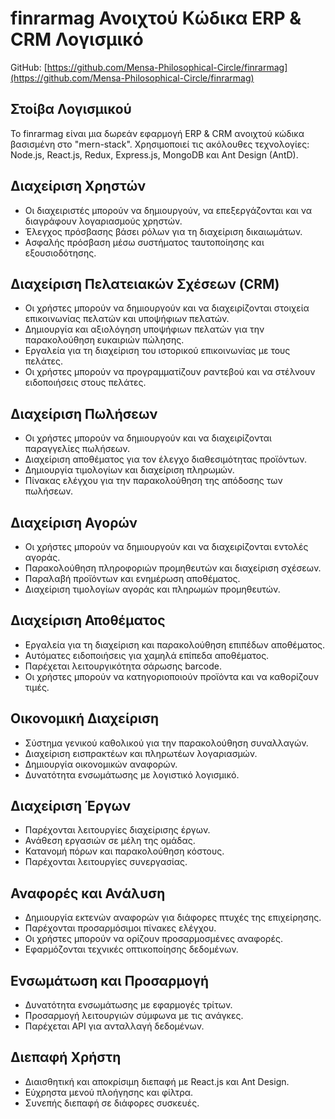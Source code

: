 # finrarmag Ανοιχτού Κώδικα ERP & CRM Λογισμικό

GitHub: [https://github.com/Mensa-Philosophical-Circle/finrarmag](https://github.com/Mensa-Philosophical-Circle/finrarmag)

## Στοίβα Λογισμικού

Το finrarmag είναι μια δωρεάν εφαρμογή ERP & CRM ανοιχτού κώδικα βασισμένη στο "mern-stack". Χρησιμοποιεί τις ακόλουθες τεχνολογίες: Node.js, React.js, Redux, Express.js, MongoDB και Ant Design (AntD).

## Διαχείριση Χρηστών

- Οι διαχειριστές μπορούν να δημιουργούν, να επεξεργάζονται και να διαγράφουν λογαριασμούς χρηστών.
- Έλεγχος πρόσβασης βάσει ρόλων για τη διαχείριση δικαιωμάτων.
- Ασφαλής πρόσβαση μέσω συστήματος ταυτοποίησης και εξουσιοδότησης.

## Διαχείριση Πελατειακών Σχέσεων (CRM)

- Οι χρήστες μπορούν να δημιουργούν και να διαχειρίζονται στοιχεία επικοινωνίας πελατών και υποψήφιων πελατών.
- Δημιουργία και αξιολόγηση υποψήφιων πελατών για την παρακολούθηση ευκαιριών πώλησης.
- Εργαλεία για τη διαχείριση του ιστορικού επικοινωνίας με τους πελάτες.
- Οι χρήστες μπορούν να προγραμματίζουν ραντεβού και να στέλνουν ειδοποιήσεις στους πελάτες.

## Διαχείριση Πωλήσεων

- Οι χρήστες μπορούν να δημιουργούν και να διαχειρίζονται παραγγελίες πωλήσεων.
- Διαχείριση αποθέματος για τον έλεγχο διαθεσιμότητας προϊόντων.
- Δημιουργία τιμολογίων και διαχείριση πληρωμών.
- Πίνακας ελέγχου για την παρακολούθηση της απόδοσης των πωλήσεων.

## Διαχείριση Αγορών

- Οι χρήστες μπορούν να δημιουργούν και να διαχειρίζονται εντολές αγοράς.
- Παρακολούθηση πληροφοριών προμηθευτών και διαχείριση σχέσεων.
- Παραλαβή προϊόντων και ενημέρωση αποθέματος.
- Διαχείριση τιμολογίων αγοράς και πληρωμών προμηθευτών.

## Διαχείριση Αποθέματος

- Εργαλεία για τη διαχείριση και παρακολούθηση επιπέδων αποθέματος.
- Αυτόματες ειδοποιήσεις για χαμηλά επίπεδα αποθέματος.
- Παρέχεται λειτουργικότητα σάρωσης barcode.
- Οι χρήστες μπορούν να κατηγοριοποιούν προϊόντα και να καθορίζουν τιμές.

## Οικονομική Διαχείριση

- Σύστημα γενικού καθολικού για την παρακολούθηση συναλλαγών.
- Διαχείριση εισπρακτέων και πληρωτέων λογαριασμών.
- Δημιουργία οικονομικών αναφορών.
- Δυνατότητα ενσωμάτωσης με λογιστικό λογισμικό.

## Διαχείριση Έργων

- Παρέχονται λειτουργίες διαχείρισης έργων.
- Ανάθεση εργασιών σε μέλη της ομάδας.
- Κατανομή πόρων και παρακολούθηση κόστους.
- Παρέχονται λειτουργίες συνεργασίας.

## Αναφορές και Ανάλυση

- Δημιουργία εκτενών αναφορών για διάφορες πτυχές της επιχείρησης.
- Παρέχονται προσαρμόσιμοι πίνακες ελέγχου.
- Οι χρήστες μπορούν να ορίζουν προσαρμοσμένες αναφορές.
- Εφαρμόζονται τεχνικές οπτικοποίησης δεδομένων.

## Ενσωμάτωση και Προσαρμογή

- Δυνατότητα ενσωμάτωσης με εφαρμογές τρίτων.
- Προσαρμογή λειτουργιών σύμφωνα με τις ανάγκες.
- Παρέχεται API για ανταλλαγή δεδομένων.

## Διεπαφή Χρήστη

- Διαισθητική και αποκρίσιμη διεπαφή με React.js και Ant Design.
- Εύχρηστα μενού πλοήγησης και φίλτρα.
- Συνεπής διεπαφή σε διάφορες συσκευές.
